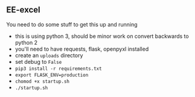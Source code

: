 ## EE-excel ##

You need to do some stuff to get this up and running

 - this is using python 3, should be minor work on convert backwards to python 2
 - you'll need to have requests, flask, openpyxl installed
 - create an `uploads` directory
 - set debug to `False `
 - `pip3 install -r requirements.txt`
 - `export FLASK_ENV=production`
 - `chomod +x startup.sh`
 - `./startup.sh`